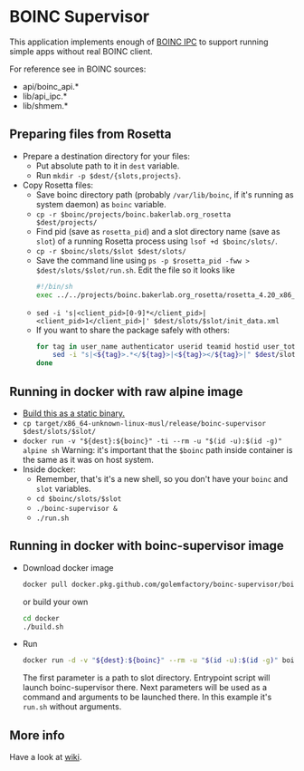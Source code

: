 # BOINC Supervisor

This application implements enough of
[BOINC IPC](https://boinc.berkeley.edu/trac/wiki/ProjectMain#DevelopingBOINCapplications)
to support running simple apps without real BOINC client.

For reference see in BOINC sources:
- api/boinc_api.*
- lib/api_ipc.*
- lib/shmem.*


## Preparing files from Rosetta

- Prepare a destination directory for your files:
    - Put absolute path to it in `dest` variable.
    - Run `mkdir -p $dest/{slots,projects}`.
- Copy Rosetta files:
    - Save boinc directory path (probably `/var/lib/boinc`, if it's running as
      system daemon) as `boinc` variable.
    - `cp -r $boinc/projects/boinc.bakerlab.org_rosetta $dest/projects/`
    - Find pid (save as `rosetta_pid`) and a slot directory name (save as `slot`)
      of a running Rosetta process using `lsof +d $boinc/slots/`.
    - `cp -r $boinc/slots/$slot $dest/slots/`
    - Save the command line using
      `ps -p $rosetta_pid -fww > $dest/slots/$slot/run.sh`. Edit the file so it
      looks like
      ```sh
      #!/bin/sh
      exec ../../projects/boinc.bakerlab.org_rosetta/rosetta_4.20_x86_64-pc-linux-gnu [...]
      ```
    - `sed -i 's|<client_pid>[0-9]*</client_pid>|<client_pid>1</client_pid>|' $dest/slots/$slot/init_data.xml`
    - If you want to share the package safely with others:
      ```sh
      for tag in user_name authenticator userid teamid hostid user_total_credit user_expavg_credit host_total_credit host_expavg_credit; do
          sed -i "s|<${tag}>.*</${tag}>|<${tag}></${tag}>|" $dest/slots/$slot/init_data.xml;
      done
      ```


## Running in docker with raw alpine image

- [Build this as a static binary.](https://doc.rust-lang.org/edition-guide/rust-2018/platform-and-target-support/musl-support-for-fully-static-binaries.html)
- `cp target/x86_64-unknown-linux-musl/release/boinc-supervisor $dest/slots/$slot/`
- `docker run -v "${dest}:${boinc}" -ti --rm -u "$(id -u):$(id -g)" alpine sh`
   Warning: it's important that the `$boinc` path inside container is the same
   as it was on host system.
- Inside docker:
    - Remember, that's it's a new shell, so you don't have your `boinc` and `slot`
      variables.
    - `cd $boinc/slots/$slot`
    - `./boinc-supervisor &`
    - `./run.sh`


## Running in docker with boinc-supervisor image

- Download docker image
  ```sh
  docker pull docker.pkg.github.com/golemfactory/boinc-supervisor/boinc-supervisor:latest
  ```
  or build your own
  ```sh
  cd docker
  ./build.sh
  ```
- Run
  ```sh
  docker run -d -v "${dest}:${boinc}" --rm -u "$(id -u):$(id -g)" boinc-supervisor "${boinc}/slots/${slot}/" ./run.sh
  ```
  The first parameter is a path to slot directory. Entrypoint script will launch
  boinc-supervisor there. Next parameters will be used as a command and
  arguments to be launched there. In this example it's `run.sh` without
  arguments.


## More info

Have a look at [wiki](https://github.com/golemfactory/boinc-supervisor/wiki).
